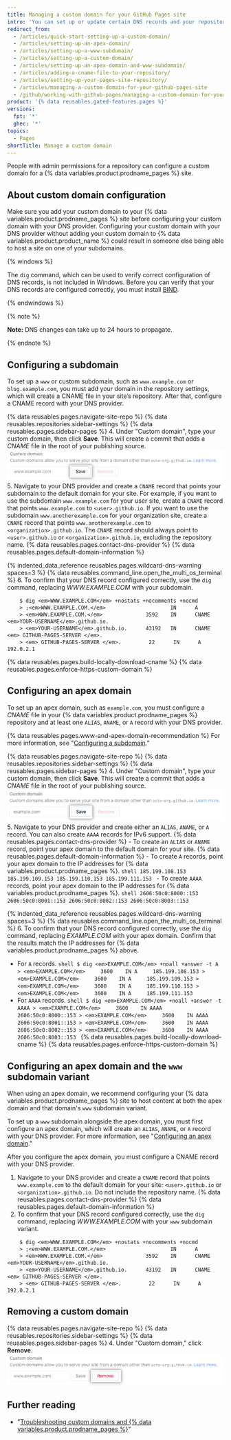 ```yaml
---
title: Managing a custom domain for your GitHub Pages site
intro: 'You can set up or update certain DNS records and your repository settings to point the default domain for your {% data variables.product.prodname_pages %} site to a custom domain.'
redirect_from:
  - /articles/quick-start-setting-up-a-custom-domain/
  - /articles/setting-up-an-apex-domain/
  - /articles/setting-up-a-www-subdomain/
  - /articles/setting-up-a-custom-domain/
  - /articles/setting-up-an-apex-domain-and-www-subdomain/
  - /articles/adding-a-cname-file-to-your-repository/
  - /articles/setting-up-your-pages-site-repository/
  - /articles/managing-a-custom-domain-for-your-github-pages-site
  - /github/working-with-github-pages/managing-a-custom-domain-for-your-github-pages-site
product: '{% data reusables.gated-features.pages %}'
versions:
  fpt: '*'
  ghec: '*'
topics:
  - Pages
shortTitle: Manage a custom domain
---
```


People with admin permissions for a repository can configure a custom domain for a {% data variables.product.prodname_pages %} site.

## About custom domain configuration

Make sure you add your custom domain to your {% data variables.product.prodname_pages %} site before configuring your custom domain with your DNS provider. Configuring your custom domain with your DNS provider without adding your custom domain to {% data variables.product.product_name %} could result in someone else being able to host a site on one of your subdomains.

{% windows %}

The `dig` command, which can be used to verify correct configuration of DNS records, is not included in Windows. Before you can verify that your DNS records are configured correctly, you must install [BIND](https://www.isc.org/bind/).

{% endwindows %}

{% note %}

**Note:** DNS changes can take up to 24 hours to propagate.

{% endnote %}

## Configuring a subdomain

To set up a `www` or custom subdomain, such as `www.example.com` or `blog.example.com`, you must add your domain in the repository settings, which will create a CNAME file in your site’s repository. After that, configure a CNAME record with your DNS provider.

{% data reusables.pages.navigate-site-repo %}
{% data reusables.repositories.sidebar-settings %}
{% data reusables.pages.sidebar-pages %}
4. Under "Custom domain", type your custom domain, then click **Save**. This will create a commit that adds a _CNAME_ file in the root of your publishing source.
  ![Save custom domain button](/assets/images/help/pages/save-custom-subdomain.png)
5. Navigate to your DNS provider and create a `CNAME` record that points your subdomain to the default domain for your site. For example, if you want to use the subdomain `www.example.com` for your user site, create a `CNAME` record that points `www.example.com` to `<user>.github.io`. If you want to use the subdomain `www.anotherexample.com` for your organization site, create a `CNAME` record that points `www.anotherexample.com` to `<organization>.github.io`. The `CNAME` record should always point to `<user>.github.io` or `<organization>.github.io`, excluding the repository name. {% data reusables.pages.contact-dns-provider %} {% data reusables.pages.default-domain-information %}

{% indented_data_reference reusables.pages.wildcard-dns-warning spaces=3 %}
{% data reusables.command_line.open_the_multi_os_terminal %}
6. To confirm that your DNS record configured correctly, use the `dig` command, replacing _WWW.EXAMPLE.COM_ with your subdomain.
```shell
    $ dig <em>WWW.EXAMPLE.COM</em> +nostats +nocomments +nocmd
    > ;<em>WWW.EXAMPLE.COM.</em>                     IN      A
    > <em>WWW.EXAMPLE.COM.</em>              3592    IN      CNAME   <em>YOUR-USERNAME</em>.github.io.
    > <em>YOUR-USERNAME</em>.github.io.      43192   IN      CNAME   <em> GITHUB-PAGES-SERVER </em>.
    > <em> GITHUB-PAGES-SERVER </em>.         22      IN      A       192.0.2.1
```
{% data reusables.pages.build-locally-download-cname %}
{% data reusables.pages.enforce-https-custom-domain %}

## Configuring an apex domain

To set up an apex domain, such as `example.com`, you must configure a _CNAME_ file  in your {% data variables.product.prodname_pages %} repository and at least one `ALIAS`, `ANAME`, or `A` record with your DNS provider.

{% data reusables.pages.www-and-apex-domain-recommendation %} For more information, see "[Configuring a subdomain](#configuring-a-subdomain)."

{% data reusables.pages.navigate-site-repo %}
{% data reusables.repositories.sidebar-settings %}
{% data reusables.pages.sidebar-pages %}
4. Under "Custom domain", type your custom domain, then click **Save**. This will create a commit that adds a _CNAME_ file in the root of your publishing source.
  ![Save custom domain button](/assets/images/help/pages/save-custom-apex-domain.png)
5. Navigate to your DNS provider and create either an `ALIAS`, `ANAME`, or `A` record. You can also create `AAAA` records for IPv6 support. {% data reusables.pages.contact-dns-provider %}
    - To create an `ALIAS` or `ANAME` record, point your apex domain to the default domain for your site. {% data reusables.pages.default-domain-information %}
    - To create `A` records, point your apex domain to the IP addresses for {% data variables.product.prodname_pages %}.
      ```shell
      185.199.108.153
      185.199.109.153
      185.199.110.153
      185.199.111.153
      ```
    - To create `AAAA` records, point your apex domain to the IP addresses for {% data variables.product.prodname_pages %}.
      ```shell
      2606:50c0:8000::153
      2606:50c0:8001::153
      2606:50c0:8002::153
      2606:50c0:8003::153
      ```

{% indented_data_reference reusables.pages.wildcard-dns-warning spaces=3 %}
{% data reusables.command_line.open_the_multi_os_terminal %}
6. To confirm that your DNS record configured correctly, use the `dig` command, replacing _EXAMPLE.COM_ with your apex domain. Confirm that the results match the IP addresses for {% data variables.product.prodname_pages %} above.
   - For `A` records.
    ```shell
    $ dig <em>EXAMPLE.COM</em> +noall +answer -t A
    > <em>EXAMPLE.COM</em>     3600    IN A     185.199.108.153
    > <em>EXAMPLE.COM</em>     3600    IN A     185.199.109.153
    > <em>EXAMPLE.COM</em>     3600    IN A     185.199.110.153
    > <em>EXAMPLE.COM</em>     3600    IN A     185.199.111.153
    ```
   - For `AAAA` records.
    ```shell
    $ dig <em>EXAMPLE.COM</em> +noall +answer -t AAAA
    > <em>EXAMPLE.COM</em>     3600    IN AAAA     2606:50c0:8000::153
    > <em>EXAMPLE.COM</em>     3600    IN AAAA     2606:50c0:8001::153
    > <em>EXAMPLE.COM</em>     3600    IN AAAA     2606:50c0:8002::153
    > <em>EXAMPLE.COM</em>     3600    IN AAAA     2606:50c0:8003::153
    ```
{% data reusables.pages.build-locally-download-cname %}
{% data reusables.pages.enforce-https-custom-domain %}

## Configuring an apex domain and the `www` subdomain variant

When using an apex domain, we recommend configuring your {% data variables.product.prodname_pages %} site to host content at both the apex domain and that domain's `www` subdomain variant.

To set up a `www` subdomain alongside the apex domain, you must first configure an apex domain, which will create an `ALIAS`, `ANAME`, or `A` record with your DNS provider. For more information, see "[Configuring an apex domain](#configuring-an-apex-domain)."

After you configure the apex domain, you must configure a CNAME record with your DNS provider.

1. Navigate to your DNS provider and create a `CNAME` record that points `www.example.com` to the default domain for your site: `<user>.github.io` or `<organization>.github.io`. Do not include the repository name. {% data reusables.pages.contact-dns-provider %} {% data reusables.pages.default-domain-information %}
2. To confirm that your DNS record configured correctly, use the `dig` command, replacing _WWW.EXAMPLE.COM_ with your `www` subdomain variant.
```shell
    $ dig <em>WWW.EXAMPLE.COM</em> +nostats +nocomments +nocmd
    > ;<em>WWW.EXAMPLE.COM.</em>                     IN      A
    > <em>WWW.EXAMPLE.COM.</em>              3592    IN      CNAME   <em>YOUR-USERNAME</em>.github.io.
    > <em>YOUR-USERNAME</em>.github.io.      43192   IN      CNAME   <em> GITHUB-PAGES-SERVER </em>.
    > <em> GITHUB-PAGES-SERVER </em>.         22      IN      A       192.0.2.1
```
## Removing a custom domain

{% data reusables.pages.navigate-site-repo %}
{% data reusables.repositories.sidebar-settings %}
{% data reusables.pages.sidebar-pages %}
4. Under "Custom domain," click **Remove**.
  ![Save custom domain button](/assets/images/help/pages/remove-custom-domain.png)

## Further reading

- "[Troubleshooting custom domains and {% data variables.product.prodname_pages %}](/articles/troubleshooting-custom-domains-and-github-pages)"
